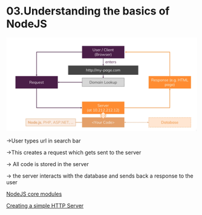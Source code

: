 # 03.Understanding the basics of NodeJS

![Untitled](03%20Understanding%20the%20basics%20of%20NodeJS%2002b14140a4fe42859bacdd7c58e641b2/Untitled.png)

→User types url in search bar

→This creates a request which gets sent to the server

→ All code is stored in the server

 → the server interacts with the database and sends back a response to the user

[NodeJS core modules](03%20Understanding%20the%20basics%20of%20NodeJS%2002b14140a4fe42859bacdd7c58e641b2/NodeJS%20core%20modules%20f4cf1436cace4bb69b0accb3ea830ae2.md)

[Creating a simple HTTP Server](03%20Understanding%20the%20basics%20of%20NodeJS%2002b14140a4fe42859bacdd7c58e641b2/Creating%20a%20simple%20HTTP%20Server%2059472dc0ee164565a4546d1731ca5080.md)